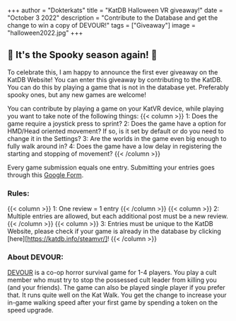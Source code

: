 +++
author = "Dokterkats"
title = "KatDB Halloween VR giveaway!"
date = "October 3 2022"
description = "Contribute to the Database and get the change to win a copy of DEVOUR!"
tags = ["Giveaway"]
image = "halloween2022.jpg"
+++

## 🎃 It's the Spooky season again! 🎃

To celebrate this, I am happy to announce the first ever giveaway on the KatDB Website!
You can enter this giveaway by contributing to the KatDB. You can do this by playing a game that is not in the database yet. Preferably spooky ones, but any new games are welcome! 

You can contribute by playing a game on your KatVR device,  while playing you want to take note of the following things:
{{< column >}}
1: Does the game require a joystick press to sprint?
2: Does the game have a option for HMD/Head oriented movement? If so, is it set by default or do you need to change it in the Settings?
3: Are the worlds in the game even big enough to fully walk around in?
4: Does the game have a low delay in registering the starting and stopping of movement?
{{< /column >}}

Every game submission equals one entry. Submitting your entries goes through this [Google Form](https://docs.google.com/forms/d/e/1FAIpQLSdV8iFVUnStbgX36fq0U8pHco3m54bwsRD0QfButH9fxyrmnw).

### Rules:
{{< column >}}
1: One review = 1 entry
{{< /column >}}
{{< column >}}
2: Multiple entries are allowed, but each additional post must be a new review.
{{< /column >}}
{{< column >}}
3: Entries must be unique to the KatDB Website, please check if your game is already in the database by clicking [here][https://katdb.info/steamvr/]!
{{< /column >}}

### About DEVOUR:
[DEVOUR](https://store.steampowered.com/app/1274570/DEVOUR/) is a co-op horror survival game for 1-4 players. You play a cult member who must try to stop the possessed cult leader from killing you (and your friends). The game can also be played single player if you prefer that. It runs quite well on the Kat Walk. You get the change to increase your in-game walking speed after your first game by spending a token on the speed upgrade.



